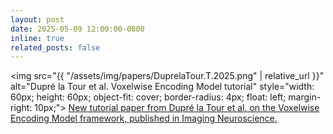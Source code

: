 ```yaml
---
layout: post
date: 2025-05-09 12:00:00-0800
inline: true
related_posts: false
---
```


<img src="{{ "/assets/img/papers/DuprelaTour.T.2025.png" | relative_url }}" alt="Dupré la Tour et al. Voxelwise Encoding Model tutorial" style="width: 60px; height: 60px; object-fit: cover; border-radius: 4px; float: left; margin-right: 10px;"> <a href="https://doi.org/10.1162/imag_a_00575">New tutorial paper from Dupré la Tour et al. on the Voxelwise Encoding Model framework, published in Imaging Neuroscience.</a>
